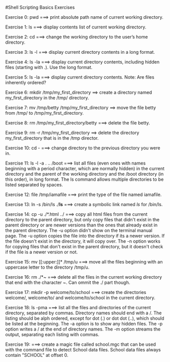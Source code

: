 #Shell Scripting Basics Exercises

Exercise 0: pwd ===> print absolute path name of current working directory.

Exercise 1: ls ===> display contents list of current working directory.

Exercise 2: cd ===> change the working directory to the user’s home directory.

Exercise 3: ls -l ===> display current directory contents in a long format.

Exercise 4: ls -la ===> display current directory contents, including hidden files (starting with .). Use the long format.

Exercise 5: ls -la ===> display current directory contents. Note: Are files inherently ordered?

Exercise 6: mkdir /tmp/my_first_directory ==> create a directory named my_first_directory in the /tmp/ directory.

Exercise 7: mv /tmp/betty /tmp/my_first_directory ==> move the file betty from /tmp/ to /tmp/my_first_directory.

Exercise 8: rm /tmp/my_first_directory/betty ===> delete the file betty.

Exercise 9: rm -r /tmp/my_first_directory ==> delete the directory my_first_directory that is in the /tmp director.

Exercise 10: cd - ===> change directory to the previous directory you were in.

Exercise 11: ls -l -a . .. /boot ===> list all files (even ones with names beginning with a period character, which are normally hidden) in the current directory and the parent of the working directory and the /boot directory (in this order), in long format. The ls command allows multiple directories to be listed separated by spaces.

Exercise 12: file /tmp/iamafile ===> print the type of the file named iamafile.

Exercise 13: ln -s /bin/ls ./__ls__ ===> create a symbolic link named _ls_ for /bin/ls.

Exercise 14: cp -u ./*.html ../ ===> copy all html files from the current directory to the parent directory, but only copy files that didn't exist in the parent directory or are newer versions than the ones that already exist in the parent directory. The -u option didn't show on the terminal manual page. The -u option copies the file into the directory if its a newer version. If the file doesn't exist in the directory, it will copy over. The -n option works for copying files that don't exist in the parent directory, but it doesn't check if the file is a newer version or not.

Exercise 15: mv [[:upper:]]* /tmp/u ===> move all the files beginning with an uppercase letter to the directory /tmp/u.

Exercise 16: rm ./*~ ===> delete all the files in the current working directory that end with the character ~. Can ommit the ./ part though.

Exercise 17: mkdir -p welcome/to/school ===> create the directories welcome/, welcome/to/ and welcome/to/school in the current directory.

Exercise 18: ls -pma ===> list all the files and directories of the current directory, separated by commas. Directory names should end with a /. The listing should be alph ordered, except for dot (.) or dot dot (..), which should be listed at the beginning. The -a option is to show any hidden files. The -p option writes a / at the end of directory names. The -m option streams the output, separating each listing with commas.

Exercise 19: ===> create a magic file called school.mgc that can be used with the command file to detect School data files. School data files always contain "SCHOOL" at offset 0.
